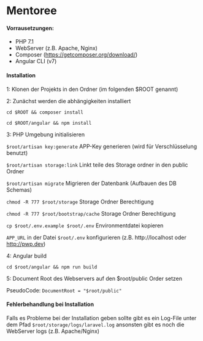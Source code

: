 # Mentoree


#### Vorrausetzungen:
- PHP 7.1
- WebServer (z.B. Apache, Nginx)
- Composer (https://getcomposer.org/download/)
- Angular CLI (v7)

#### Installation

1: Klonen der Projekts in den Ordner (im folgenden $ROOT genannt)

2: Zunächst werden die abhängigkeiten installiert

`cd $ROOT && composer install`

`cd $ROOT/angular && npm install`

3: PHP Umgebung initialisieren

`$root/artisan key:generate` APP-Key generieren (wird für Verschlüsselung benutzt)

`$root/artisan storage:link` Linkt teile des Storage ordner in den public Ordner

`$root/artisan migrate` Migrieren der Datenbank (Aufbauen des DB Schemas)

`chmod -R 777 $root/storage` Storage Ordner Berechtigung 

`chmod -R 777 $root/bootstrap/cache` Storage Ordner Berechtigung 

`cp $root/.env.example $root/.env` Environmentdatei kopieren 

`APP_URL` in der Datei `$root/.env` konfigurieren (z.B. http://localhost oder http://pwp.dev) 

4: Angular build

`cd $root/angular && npm run build`

5: Document Root des Webservers auf den $root/public Order setzen

PseudoCode: `DocumentRoot = "$root/public"`


#### Fehlerbehandlung bei Installation

Falls es Probleme bei der Installation geben sollte gibt es ein 
Log-File unter dem Pfad `$root/storage/logs/laravel.log` ansonsten gibt es noch die WebServer logs (z.B.
Apache/Nginx)
